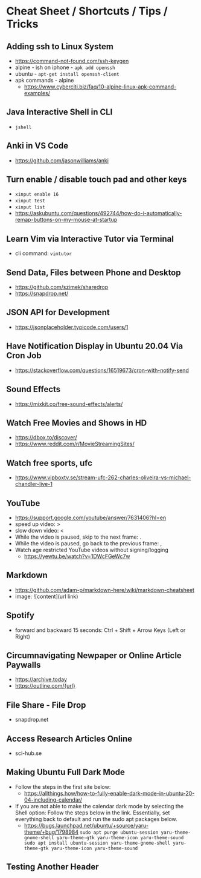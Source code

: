 # Cheat Sheet / Shortcuts / Tips / Tricks
## Adding ssh to Linux System 
- https://command-not-found.com/ssh-keygen
- alpine - ish on iphone - `apk add openssh`
- ubuntu - `apt-get install openssh-client`
- apk commands - alpine
	- https://www.cyberciti.biz/faq/10-alpine-linux-apk-command-examples/
## Java Interactive Shell in CLI
- `jshell`
## Anki in VS Code
- https://github.com/jasonwilliams/anki
## Turn enable / disable touch pad and other keys
- `xinput enable 16`
- `xinput test`
- `xinput list`
- https://askubuntu.com/questions/492744/how-do-i-automatically-remap-buttons-on-my-mouse-at-startup
## Learn Vim via Interactive Tutor via Terminal
- cli command: `vimtutor`
## Send Data, Files between Phone and Desktop
- https://github.com/szimek/sharedrop
- https://snapdrop.net/
## JSON API for Development
- https://jsonplaceholder.typicode.com/users/1
## Have Notification Display in Ubuntu 20.04 Via Cron Job
- https://stackoverflow.com/questions/16519673/cron-with-notify-send
## Sound Effects
- https://mixkit.co/free-sound-effects/alerts/

## Watch Free Movies and Shows in HD
- https://dbox.to/discover/
- https://www.reddit.com/r/MovieStreamingSites/
## Watch free sports, ufc 
- https://www.vipboxtv.se/stream-ufc-262-charles-oliveira-vs-michael-chandler-live-1

## YouTube
- https://support.google.com/youtube/answer/7631406?hl=en
- speed up video: >
- slow down video: <
- While the video is paused, skip to the next frame: .
- While the video is paused, go back to the previous frame: ,
- Watch age restricted YouTube videos without signing/logging 
	- https://yewtu.be/watch?v=1DWcFGeWc7w

## Markdown
- https://github.com/adam-p/markdown-here/wiki/markdown-cheatsheet
- image: ![content](url link)

## Spotify
- forward and backward 15 seconds: Ctrl + Shift + Arrow Keys (Left or Right)

## Circumnavigating Newpaper or Online Article Paywalls
- https://archive.today
- https://outline.com/{url}

## File Share - File Drop
- snapdrop.net

## Access Research Articles Online
- sci-hub.se

## Making Ubuntu Full Dark Mode
- Follow the steps in the first site below:
	- https://allthings.how/how-to-fully-enable-dark-mode-in-ubuntu-20-04-including-calendar/
- If you are not able to make the calendar dark mode by selecting the Shell option: Follow the steps below in the link. Essentially, set everything back to default and run the sudo apt packages below.
	- https://bugs.launchpad.net/ubuntu/+source/yaru-theme/+bug/1798984
	``sudo apt purge ubuntu-session yaru-theme-gnome-shell yaru-theme-gtk yaru-theme-icon yaru-theme-sound  
	sudo apt install ubuntu-session yaru-theme-gnome-shell yaru-theme-gtk yaru-theme-icon yaru-theme-sound``
	
## Testing Another Header